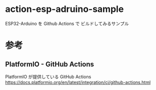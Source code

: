 # action-esp-adruino-sample
ESP32-Arduino を Github Actions で ビルドしてみるサンプル

# 参考
## PlatformIO - GitHub Actions
PlatformIO が提供している GitHub Actions 
https://docs.platformio.org/en/latest/integration/ci/github-actions.html
